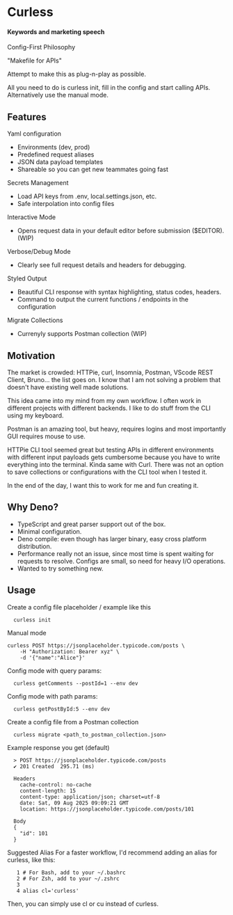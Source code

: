 # Curless

#### Keywords and marketing speech
Config-First Philosophy

"Makefile for APIs"

Attempt to make this as plug-n-play as possible.

All you need to do is curless init, fill in the config and start calling APIs.
Alternatively use the manual mode.

## Features

Yaml configuration
* Environments (dev, prod)
* Predefined request aliases
* JSON data payload templates
* Shareable so you can get new teammates going fast

Secrets Management
* Load API keys from .env, local.settings.json, etc.
* Safe interpolation into config files

Interactive Mode
* Opens request data in your default editor before submission ($EDITOR). (WIP)

Verbose/Debug Mode
* Clearly see full request details and headers for debugging.

Styled Output
* Beautiful CLI response with syntax highlighting, status codes, headers.
* Command to output the current functions / endpoints in the configuration

Migrate Collections
* Currenyly supports Postman collection (WIP)

## Motivation
The market is crowded: HTTPie, curl, Insomnia, Postman, VScode REST Client, Bruno... the list goes on. I know that I am not solving a problem that doesn't have existing well made solutions.

This idea came into my mind from my own workflow.
I often work in different projects with different backends.
I like to do stuff from the CLI using my keyboard.

Postman is an amazing tool, but heavy, requires logins and most importantly GUI requires  mouse to use.

HTTPie CLI tool seemed great but testing APIs in different environments with different input payloads gets cumbersome because you have to write everything into the terminal. Kinda same with Curl. There was not an option to save collections or configurations with the CLI tool when I tested it.

In the end of the day, I want this to work for me and fun creating it.

## Why Deno?
- TypeScript and great parser support out of the box.
- Minimal configuration.
- Deno compile: even though has larger binary, easy cross platform distribution.
- Performance really not an issue, since most time is spent waiting for requests to resolve. Configs are small, so need for heavy I/O operations.
- Wanted to try something new.

## Usage

Create a config file placeholder / example like this
```
  curless init
```

Manual mode
```
curless POST https://jsonplaceholder.typicode.com/posts \
    -H "Authorization: Bearer xyz" \
    -d '{"name":"Alice"}'
```

Config mode with query params:
```
  curless getComments --postId=1 --env dev
```

Config mode with path params:
```
  curless getPostById:5 --env dev
```

Create a config file from a Postman collection
```
  curless migrate <path_to_postman_collection.json>
```

Example response you get (default)
```
  > POST https://jsonplaceholder.typicode.com/posts
  ✔ 201 Created  295.71 (ms)

  Headers
    cache-control: no-cache
    content-length: 15
    content-type: application/json; charset=utf-8
    date: Sat, 09 Aug 2025 09:09:21 GMT
    location: https://jsonplaceholder.typicode.com/posts/101

  Body
  {
    "id": 101
  }
```

Suggested Alias
For a faster workflow, I'd recommend adding an alias for curless, like this:
```
   1 # For Bash, add to your ~/.bashrc
   2 # For Zsh, add to your ~/.zshrc
   3
   4 alias cl='curless'
```
  Then, you can simply use cl or cu instead of curless.
